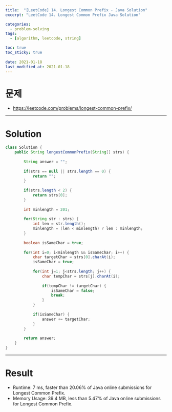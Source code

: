 ```yaml
---
title:  "[LeetCode] 14. Longest Common Prefix - Java Solution"
excerpt: "LeetCode 14. Longest Common Prefix Java Solution"

categories:
  - problem-solving
tags:
  - [algorithm, leetcode, string]

toc: true
toc_sticky: true
 
date: 2021-01-18
last_modified_at: 2021-01-18
---
```

# 문제
- https://leetcode.com/problems/longest-common-prefix/

---

# Solution

``` java
class Solution {
    public String longestCommonPrefix(String[] strs) {
        
        String answer = "";
        
        if(strs == null || strs.length == 0) {
            return "";
        }
        
        if(strs.length < 2) {
            return strs[0];
        }
        
        int minlength = 201;
        
        for(String str : strs) {
            int len = str.length();
            minlength = (len < minlength) ? len : minlength;
        }
        
        boolean isSameChar = true;
        
        for(int i=0; i<minlength && isSameChar; i++) {
            char targetChar = strs[0].charAt(i);
            isSameChar = true;
            
            for(int j=1; j<strs.length; j++) {
                char tempChar = strs[j].charAt(i);
                
                if(tempChar != targetChar) {
                    isSameChar = false;
                    break;
                }
            }
            
            if(isSameChar) {
                answer += targetChar;
            }
        }
        
        return answer;
    }
}
```

---

# Result
- Runtime: 7 ms, faster than 20.06% of Java online submissions for Longest Common Prefix.
- Memory Usage: 39.4 MB, less than 5.47% of Java online submissions for Longest Common Prefix.